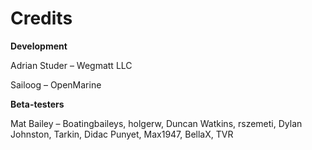 # Credits

**Development**

Adrian Studer – Wegmatt LLC

Sailoog – OpenMarine

**Beta-testers**

Mat Bailey – Boatingbaileys, holgerw, Duncan Watkins, rszemeti, Dylan Johnston, Tarkin, Didac Punyet, Max1947, BellaX, TVR
